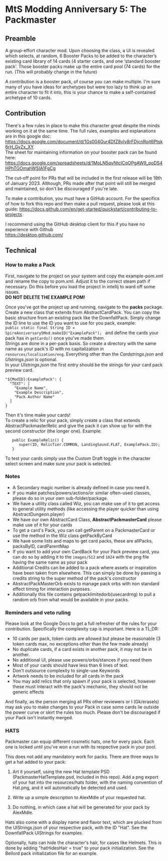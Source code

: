 # MtS Modding Anniversary 5: The Packmaster
## Preamble
A group-effort character mod. Upon choosing the class, a UI is revealed which selects, at random, 6 Booster Packs to be added to the character’s existing card library of 14 cards (4 starter cards, and one ‘standard booster pack’.  Those booster packs make up the entire card pool (74 cards) for the run. (This will probably change in the future)  
  
A contribution is a booster pack, of course you can make multiple. I'm sure many of you have ideas for archetypes but were too lazy to think up an entire character to fit it into, this is your chance to make a self-contained archetype of 10 cards.  

## Contribution
There's a few rules in place to make this character great despite the minds working on it at the same time.
The full rules, examples and explanations are in this google doc:
https://docs.google.com/document/d/1Gs004Gur4DfZ8vly8rFDjcnRojt6Ptsk6rH_GyZx_XY  
The sheet for maintaining information on your booster pack can be found here:  
https://docs.google.com/spreadsheets/d/1MoLN5qyNtclCqOPgAW9_poDS4HPhTGOmahWSIA1FgCg  
  
The cut-off point for PRs that will be included in the first release will be 18th of January 2023. Although, PRs made after that point will still be merged and maintained, so don't be discouraged if you're late.  
  
To make a contribution, you must have a GitHub account. 
For the specifics of how to fork this repo and then make a pull request, please look at this guide:
https://docs.github.com/en/get-started/quickstart/contributing-to-projects  
  
I recommend using the GitHub desktop client for this if you have no experience with Github  
https://desktop.github.com/  

## Technical
### How to make a Pack
First, navigate to the project on your system and copy the example-pom.xml and rename the copy to pom.xml. Adjust it to the correct steam path if necessary. Do this before you load the project in intellij to ward off some issues.  
**DO NOT DELETE THE EXAMPLE POM!**

Once you've got the project up and running, navigate to the **packs** package.  
Create a new class that extends from AbstractCardPack. You can copy the basic structure from an existing pack like the DownfallPack. Simply change the ID line to use the ID you want to use for you pack, example:  
`public static final String ID = SpireAnniversary5Mod.makeID("ExamplePack"); `
and define the cards your pack has in `getCards()` once you've made them.  
Strings are done in a per-pack basis. So create a directory with the same name as your pack's ID with no capitalization in `resources/localization/eng`. Everything other than the *Cardstrings.json* and *UIstrings.json* is optional.  
In your *UIstrings.json* the first entry should be the strings for your card pack preview card.  
```
"${ModID}:ExamplePack": {  
  "TEXT": [  
    "Example Name",  
    "Example Description",  
    "Pack Author Name"  
  ]  
}  
```
  
Then it's time make your cards!  
To create a relic for your pack, simply create a class that extends AbstractPackmasterRelic and give the pack it can show up for with the second constructor (the longer one). Example:  
```
   public ExampleRelic() {
      super(ID, RelicTier.COMMON, LandingSound.FLAT, ExamplePack.ID);
   }  
```
  
  
To test your cards simply use the Custom Draft toggle in the character select screen and make sure your pack is selected.

### Notes
* A Secondary magic number is already defined in case you need it.
* If you make patches/powers/actions/or similar often-used classes, please do so in your own sub-folder/package.
* We have a utility class called Wiz, you can make use of it to get access to general utility methods (like accessing the player quicker than using AbstractDungeon.player)
* We have our own AbstractCard Class, **AbstractPackmasterCard** please make use of it for your cards
* To get a card's Pack, you can call getParent on a PackmasterCard or use the method in the Wiz class getPackByCard
* We have some lists and maps to get card packs, these are allPacks, packsByID, cardParentMap
* If you want to add your own CardBack for your Pack preview card, you can do so by adding it to the `images/512` and `1024` with the png file having the same name as your pack
* Additional Credits can be added to a pack where assets or inspiration have been taken from elsewhere. This can simply be done by passing a credits string to the super method of the pack's constructor
* AbstractPackMasterOrb exists to manage pack orbs with non standard effect timing for interaction purposes.
* Additionally this file contains getpacklimitedorb(usecardrng) to pull a random orb from what would be available in your packs.

### Reminders and veto ruling
Please look at the Google Docs to get a full refresher of the rules for your contribution. Specifically the complexity cap is important.
Here is a TL;DR:
* 10 cards per pack, token cards are allowed but please be reasonable (3 token cards max, no exceptions other than the few made already)
* No duplicate cards, if a card exists in another pack, it may not be in another.
* No additional UI, please use powers/orbs/stances if you need them
* Most of your cards should have less than 6 lines of text.
* Don't outsource complexity to single-use Keywords
* Artwork needs to be included for all cards in the pack
* You may add relics that only spawn if your pack is selected, however these must interact with the pack's mechanic, they should not be generic effects

And finally, as the person merging all PRs other reviewers or I (Gk/erasels) may ask you to make changes to your Pack in case some cards lie outside the power curve or skirt the rules too much.
Please don't be discouraged if your Pack isn't instantly merged.

### HATS

Packmaster can equip different cosmetic hats, one for every pack. Each one is locked until you've won a run with its respective pack in your pool.

This does not add any mandatory work for packs. There are three ways to get a hat added to your pack:

1) Art it yourself, using the new Hat template PSD (PackmasterHatTemplate.psd, included in this repo).  Add a png export of your hat into the resources/hats folder, with the naming convention of <PackID>Hat.png, and it will automatically be detected and used.

2) Write up a simple description to AlexMdle of your requested hat.

3) Do nothing, in which case a hat will be generated for your pack by AlexMdle.

Hats also come with a display name and flavor text, which are plucked from the UIStrings.json of your respective pack, with the ID "<yourID>Hat".  See the DownfallPack UIStrings for examples.

Optionally, hats can hide the character's hair, for cases like Helmets.  This is done by adding "hatHidesHair = true" to your pack initialization. See the Bellord pack initialization file for an example.
